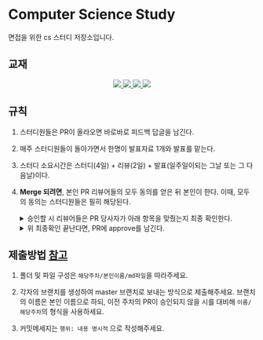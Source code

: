 # Computer Science Study

면접을 위한 cs 스터디 저장소입니다.

## 교재

<div align="center">
<a href="http://www.yes24.com/Product/Goods/98997716">
      <img src="http://image.yes24.com/goods/98997716/M">
</a>

<a href="http://www.yes24.com/Product/Goods/31950404">
      <img src="http://image.yes24.com/goods/31950404/M">
</a>

<a href="http://www.yes24.com/Product/Goods/90640081">
      <img src="http://image.yes24.com/goods/90640081/M">
</a>

<a href="http://www.yes24.com/Product/Goods/45543957">
      <img src="http://image.yes24.com/goods/45543957/M">
</a>
</div>

## 규칙
1. 스터디원들은 PR이 올라오면 바로바로 피드백 답글을 남긴다.
2. 매주 스터디원들이 돌아가면서 한명이 발표자료 1개와 발표를 맡는다.
3. 스터디 소요시간은 스터디(4일) + 리뷰(2일) + 발표(일주일이되는 그날 또는 그 다음날)이다.
4. **Merge 되려면**, 본인 PR 리뷰어들의 모두 동의를 얻은 뒤 본인이 한다. 이때, 모두의 동의는 스터디원들은 필히 해당된다.

      <details>
      <summary>승인할 시 리뷰어들은 PR 당사자가 아래 항목을 맞췄는지 최종 확인한다.</summary>
   
      <div markdown="1">  

      * 다른 스터디원의 파일이 PR 당사자의 파일에 포함되었는가? 있다면 제거하는 커밋 올려야하므로 비승인

      * 리뷰어들의 피드백을 해결해주었나? 해결되지 않았다면 비승인

      * 파일에 오탈자나 마크다운 일관성을 해치는 부분이 있나? 있다면 비승인

      </div>
      </details>
      

      <details>
      <summary>위 최종확인 끝난다면, PR에 approve를 남긴다.</summary>
   
      <div markdown="1">       

      1. PR > files changed에서 review changes 버튼을 누른다.

      2. approve 라디오버튼을 체크한 뒤 submit review 한다.

      3. 아래와 같은 코맨트가 달렸다면 성공이다.
            
            ![merge approve](https://user-images.githubusercontent.com/53007747/146631596-97e621d5-8315-44c1-9b89-9e6d30d1154a.jpg)

      </div>
      </details>

## 제출방법 [참고](https://thenkl.slack.com/archives/C02QJJ5PYBF/p1639707595001100?thread_ts=1639707087.001000&cid=C02QJJ5PYBF)
1. 폴더 및 파일 구성은 `해당주차/본인이름/md파일`을 따라주세요.

2. 각자의 브랜치를 생성하여 master 브랜치로 보내는 방식으로 제출해주세요. 브랜치의 이름은 본인 이름으로 하되, 이전 주차의 PR이 승인되지 않을 시를 대비해 `이름/해당주차`의 형식을 사용하세요.

3. 커밋메세지는 `행위: 내용 명시적` 으로 작성해주세요.
